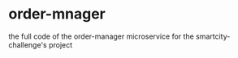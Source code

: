 # order-mnager
the full code of the order-manager microservice for the smartcity-challenge's project
